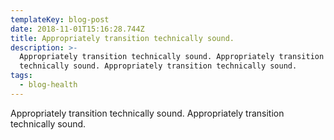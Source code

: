```yaml
---
templateKey: blog-post
date: 2018-11-01T15:16:28.744Z
title: Appropriately transition technically sound.
description: >-
  Appropriately transition technically sound. Appropriately transition
  technically sound. Appropriately transition technically sound.
tags:
  - blog-health
---
```

Appropriately transition technically sound. Appropriately transition technically sound.
